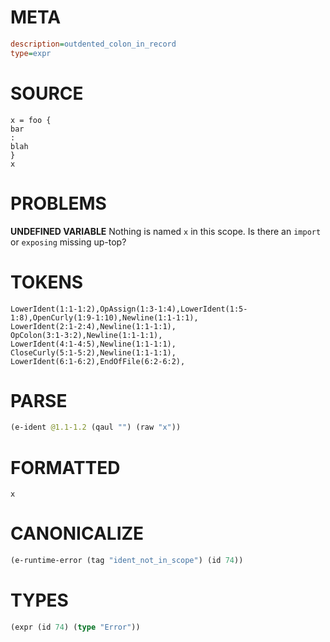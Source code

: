 # META
~~~ini
description=outdented_colon_in_record
type=expr
~~~
# SOURCE
~~~roc
x = foo {
bar
:
blah
}
x
~~~
# PROBLEMS
**UNDEFINED VARIABLE**
Nothing is named `x` in this scope.
Is there an `import` or `exposing` missing up-top?

# TOKENS
~~~zig
LowerIdent(1:1-1:2),OpAssign(1:3-1:4),LowerIdent(1:5-1:8),OpenCurly(1:9-1:10),Newline(1:1-1:1),
LowerIdent(2:1-2:4),Newline(1:1-1:1),
OpColon(3:1-3:2),Newline(1:1-1:1),
LowerIdent(4:1-4:5),Newline(1:1-1:1),
CloseCurly(5:1-5:2),Newline(1:1-1:1),
LowerIdent(6:1-6:2),EndOfFile(6:2-6:2),
~~~
# PARSE
~~~clojure
(e-ident @1.1-1.2 (qaul "") (raw "x"))
~~~
# FORMATTED
~~~roc
x
~~~
# CANONICALIZE
~~~clojure
(e-runtime-error (tag "ident_not_in_scope") (id 74))
~~~
# TYPES
~~~clojure
(expr (id 74) (type "Error"))
~~~
